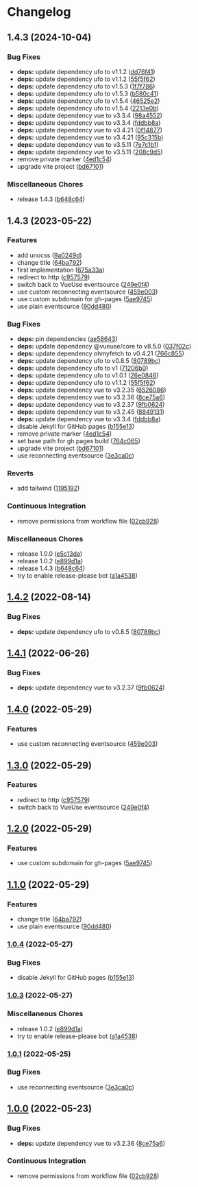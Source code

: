 # Changelog

## 1.4.3 (2024-10-04)


### Bug Fixes

* **deps:** update dependency ufo to v1.1.2 ([dd76f41](https://github.com/cailloumajor/ambient-light-relay-ui/commit/dd76f41323921f8fa110eebf121478d415f5dd65))
* **deps:** update dependency ufo to v1.1.2 ([55f5f62](https://github.com/cailloumajor/ambient-light-relay-ui/commit/55f5f621eaeb50ceb5ada4761a02654f9c5b5846))
* **deps:** update dependency ufo to v1.5.3 ([1f7f786](https://github.com/cailloumajor/ambient-light-relay-ui/commit/1f7f786b2fdc86df54467b349dff1ace2cbf4b97))
* **deps:** update dependency ufo to v1.5.3 ([b580c41](https://github.com/cailloumajor/ambient-light-relay-ui/commit/b580c4149c998f991ec3bb74827a4be070596fef))
* **deps:** update dependency ufo to v1.5.4 ([46525e2](https://github.com/cailloumajor/ambient-light-relay-ui/commit/46525e20f298a1f5843ac2b387f9ae36321327bf))
* **deps:** update dependency ufo to v1.5.4 ([2213e0b](https://github.com/cailloumajor/ambient-light-relay-ui/commit/2213e0bfb86c913a375bb9a72bcb8c177ea7b62a))
* **deps:** update dependency vue to v3.3.4 ([98a4552](https://github.com/cailloumajor/ambient-light-relay-ui/commit/98a4552cb7831cccef72f0e243a68f3cba5e8056))
* **deps:** update dependency vue to v3.3.4 ([fddbb8a](https://github.com/cailloumajor/ambient-light-relay-ui/commit/fddbb8a47a2abb031746b323cc31c442cea67d41))
* **deps:** update dependency vue to v3.4.21 ([0f14877](https://github.com/cailloumajor/ambient-light-relay-ui/commit/0f14877dd312e8e6bda1a7d110e83fb5b3da1b0c))
* **deps:** update dependency vue to v3.4.21 ([95c315b](https://github.com/cailloumajor/ambient-light-relay-ui/commit/95c315b434dd2fab98929ec6d44f2cda8d82473f))
* **deps:** update dependency vue to v3.5.11 ([7e7c1b1](https://github.com/cailloumajor/ambient-light-relay-ui/commit/7e7c1b10f31232c0966ad31afb74107b9bde2305))
* **deps:** update dependency vue to v3.5.11 ([208c9d5](https://github.com/cailloumajor/ambient-light-relay-ui/commit/208c9d57f3414580ed4235fe3795d51a786723b8))
* remove private marker ([4ed1c54](https://github.com/cailloumajor/ambient-light-relay-ui/commit/4ed1c54e3b7c8db7a2f9f4f6751b9175398d9df5))
* upgrade vite project ([bd67101](https://github.com/cailloumajor/ambient-light-relay-ui/commit/bd671018276112cb6df30d8cd4348ee4bdfb7f00))


### Miscellaneous Chores

* release 1.4.3 ([b648c64](https://github.com/cailloumajor/ambient-light-relay-ui/commit/b648c64706e5a50fbb9aa0f34b851985bbb079a3))

## 1.4.3 (2023-05-22)


### Features

* add unocss ([9a0249d](https://github.com/cailloumajor/ambient-light-relay-ui/commit/9a0249da4d9a86e49b71fca401a6cdc01f512b97))
* change title ([64ba792](https://github.com/cailloumajor/ambient-light-relay-ui/commit/64ba792554b9985ef0d4215fc59898a674012830))
* first implementation ([675a33a](https://github.com/cailloumajor/ambient-light-relay-ui/commit/675a33a6e49228e879fb7d54d18ebf87790534d4))
* redirect to http ([c957579](https://github.com/cailloumajor/ambient-light-relay-ui/commit/c9575791f0fd188d93689b6b9f4ebfedb061ffe4))
* switch back to VueUse eventsource ([249e0f4](https://github.com/cailloumajor/ambient-light-relay-ui/commit/249e0f4e8026d394da5dbdb0a89793ccd2973499))
* use custom reconnecting eventsource ([459e003](https://github.com/cailloumajor/ambient-light-relay-ui/commit/459e003608dd8b716520a7e514974728760e434b))
* use custom subdomain for gh-pages ([5ae9745](https://github.com/cailloumajor/ambient-light-relay-ui/commit/5ae9745eb52d841dbd8477039a073274ac78190a))
* use plain eventsource ([90dd480](https://github.com/cailloumajor/ambient-light-relay-ui/commit/90dd480c20f5649aaa142395e7fe4ef211cfa595))


### Bug Fixes

* **deps:** pin dependencies ([ae58643](https://github.com/cailloumajor/ambient-light-relay-ui/commit/ae586433e069704030545d38039ea3ab330f76f9))
* **deps:** update dependency @vueuse/core to v8.5.0 ([037f02c](https://github.com/cailloumajor/ambient-light-relay-ui/commit/037f02c23e2064351cd68317f68743c93250573f))
* **deps:** update dependency ohmyfetch to v0.4.21 ([766c855](https://github.com/cailloumajor/ambient-light-relay-ui/commit/766c855b9f58b72af2867df254a45f32eac234eb))
* **deps:** update dependency ufo to v0.8.5 ([80789bc](https://github.com/cailloumajor/ambient-light-relay-ui/commit/80789bc0b0800b35bb110d4a5caaaae0ef771bd9))
* **deps:** update dependency ufo to v1 ([71206b0](https://github.com/cailloumajor/ambient-light-relay-ui/commit/71206b09df578692377762d140c7fba5b3b0da0f))
* **deps:** update dependency ufo to v1.0.1 ([26e0846](https://github.com/cailloumajor/ambient-light-relay-ui/commit/26e0846f220799ddaa11254c8529e4df6d3fd349))
* **deps:** update dependency ufo to v1.1.2 ([55f5f62](https://github.com/cailloumajor/ambient-light-relay-ui/commit/55f5f621eaeb50ceb5ada4761a02654f9c5b5846))
* **deps:** update dependency vue to v3.2.35 ([6526086](https://github.com/cailloumajor/ambient-light-relay-ui/commit/6526086a53a4d24de96a4b037fae775265a58a14))
* **deps:** update dependency vue to v3.2.36 ([8ce75a6](https://github.com/cailloumajor/ambient-light-relay-ui/commit/8ce75a663fb98c5040f57d19afe9ffba02413c25))
* **deps:** update dependency vue to v3.2.37 ([9fb0624](https://github.com/cailloumajor/ambient-light-relay-ui/commit/9fb0624da3f73f993cea5f7ef81eaf88a3608395))
* **deps:** update dependency vue to v3.2.45 ([8849131](https://github.com/cailloumajor/ambient-light-relay-ui/commit/88491319eee1cd9f0e9a0c11da748164357fc877))
* **deps:** update dependency vue to v3.3.4 ([fddbb8a](https://github.com/cailloumajor/ambient-light-relay-ui/commit/fddbb8a47a2abb031746b323cc31c442cea67d41))
* disable Jekyll for GitHub pages ([b155e13](https://github.com/cailloumajor/ambient-light-relay-ui/commit/b155e1332dc16ded7082c7ec83556e0d769538cd))
* remove private marker ([4ed1c54](https://github.com/cailloumajor/ambient-light-relay-ui/commit/4ed1c54e3b7c8db7a2f9f4f6751b9175398d9df5))
* set base path for gh pages build ([764c065](https://github.com/cailloumajor/ambient-light-relay-ui/commit/764c0657d1ac5ad4b856720f334dd433003a18ea))
* upgrade vite project ([bd67101](https://github.com/cailloumajor/ambient-light-relay-ui/commit/bd671018276112cb6df30d8cd4348ee4bdfb7f00))
* use reconnecting eventsource ([3e3ca0c](https://github.com/cailloumajor/ambient-light-relay-ui/commit/3e3ca0c3e28ff018c9e171c3dffce0e7cc22646d))


### Reverts

* add tailwind ([1195192](https://github.com/cailloumajor/ambient-light-relay-ui/commit/1195192fbc3f1ee01a9b1afc0e73cffeae4254d4))


### Continuous Integration

* remove permissions from workflow file ([02cb928](https://github.com/cailloumajor/ambient-light-relay-ui/commit/02cb92870af47275a5c68c1a050c966cb0564651))


### Miscellaneous Chores

* release 1.0.0 ([e5c13da](https://github.com/cailloumajor/ambient-light-relay-ui/commit/e5c13da548fd93c7531204508bb188d8e0786a14))
* release 1.0.2 ([e899d1a](https://github.com/cailloumajor/ambient-light-relay-ui/commit/e899d1a99242fc7caeb9bf8198b85bce765747de))
* release 1.4.3 ([b648c64](https://github.com/cailloumajor/ambient-light-relay-ui/commit/b648c64706e5a50fbb9aa0f34b851985bbb079a3))
* try to enable release-please bot ([a1a4538](https://github.com/cailloumajor/ambient-light-relay-ui/commit/a1a4538ae166adebafa0a133574e2b83beaeef40))

## [1.4.2](https://github.com/cailloumajor/ambient-light-relay-ui/compare/v1.4.1...v1.4.2) (2022-08-14)


### Bug Fixes

* **deps:** update dependency ufo to v0.8.5 ([80789bc](https://github.com/cailloumajor/ambient-light-relay-ui/commit/80789bc0b0800b35bb110d4a5caaaae0ef771bd9))

## [1.4.1](https://github.com/cailloumajor/ambient-light-relay-ui/compare/v1.4.0...v1.4.1) (2022-06-26)


### Bug Fixes

* **deps:** update dependency vue to v3.2.37 ([9fb0624](https://github.com/cailloumajor/ambient-light-relay-ui/commit/9fb0624da3f73f993cea5f7ef81eaf88a3608395))

## [1.4.0](https://github.com/cailloumajor/ambient-light-relay-ui/compare/v1.3.0...v1.4.0) (2022-05-29)


### Features

* use custom reconnecting eventsource ([459e003](https://github.com/cailloumajor/ambient-light-relay-ui/commit/459e003608dd8b716520a7e514974728760e434b))

## [1.3.0](https://github.com/cailloumajor/ambient-light-relay-ui/compare/v1.2.0...v1.3.0) (2022-05-29)


### Features

* redirect to http ([c957579](https://github.com/cailloumajor/ambient-light-relay-ui/commit/c9575791f0fd188d93689b6b9f4ebfedb061ffe4))
* switch back to VueUse eventsource ([249e0f4](https://github.com/cailloumajor/ambient-light-relay-ui/commit/249e0f4e8026d394da5dbdb0a89793ccd2973499))

## [1.2.0](https://github.com/cailloumajor/ambient-light-relay-ui/compare/v1.1.0...v1.2.0) (2022-05-29)


### Features

* use custom subdomain for gh-pages ([5ae9745](https://github.com/cailloumajor/ambient-light-relay-ui/commit/5ae9745eb52d841dbd8477039a073274ac78190a))

## [1.1.0](https://github.com/cailloumajor/ambient-light-relay-ui/compare/v1.0.4...v1.1.0) (2022-05-29)


### Features

* change title ([64ba792](https://github.com/cailloumajor/ambient-light-relay-ui/commit/64ba792554b9985ef0d4215fc59898a674012830))
* use plain eventsource ([90dd480](https://github.com/cailloumajor/ambient-light-relay-ui/commit/90dd480c20f5649aaa142395e7fe4ef211cfa595))

### [1.0.4](https://github.com/cailloumajor/ambient-light-relay-ui/compare/v1.0.3...v1.0.4) (2022-05-27)


### Bug Fixes

* disable Jekyll for GitHub pages ([b155e13](https://github.com/cailloumajor/ambient-light-relay-ui/commit/b155e1332dc16ded7082c7ec83556e0d769538cd))

### [1.0.3](https://github.com/cailloumajor/ambient-light-relay-ui/compare/v1.0.1...v1.0.3) (2022-05-27)


### Miscellaneous Chores

* release 1.0.2 ([e899d1a](https://github.com/cailloumajor/ambient-light-relay-ui/commit/e899d1a99242fc7caeb9bf8198b85bce765747de))
* try to enable release-please bot ([a1a4538](https://github.com/cailloumajor/ambient-light-relay-ui/commit/a1a4538ae166adebafa0a133574e2b83beaeef40))

### [1.0.1](https://github.com/cailloumajor/ambient-light-relay-ui/compare/v1.0.0...v1.0.1) (2022-05-25)


### Bug Fixes

* use reconnecting eventsource ([3e3ca0c](https://github.com/cailloumajor/ambient-light-relay-ui/commit/3e3ca0c3e28ff018c9e171c3dffce0e7cc22646d))

## [1.0.0](https://github.com/cailloumajor/ambient-light-relay-ui/compare/v0.0.1...v1.0.0) (2022-05-23)


### Bug Fixes

* **deps:** update dependency vue to v3.2.36 ([8ce75a6](https://github.com/cailloumajor/ambient-light-relay-ui/commit/8ce75a663fb98c5040f57d19afe9ffba02413c25))


### Continuous Integration

* remove permissions from workflow file ([02cb928](https://github.com/cailloumajor/ambient-light-relay-ui/commit/02cb92870af47275a5c68c1a050c966cb0564651))
